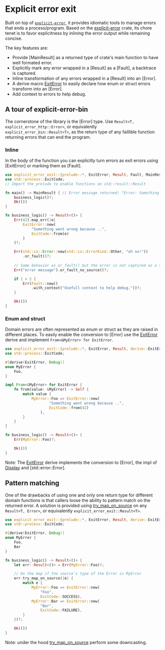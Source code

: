 Explicit error exit
==============

<!-- cargo-rdme start -->

Built on top of [`explicit-error`](https://crates.io/crates/explicit-error), it provides idiomatic tools to manage errors that ends a process/program.
Based on the [explicit-error](explicit_error) crate, its chore tenet is to favor explicitness by inlining the error output while remaining concise.

The key features are:
- Provide [MainResult] as a returned type of crate's main function to have well formated error.
- Explicitly mark any error wrapped in a [Result] as a [Fault], a backtrace is captured.
- Inline transformation of any errors wrapped in a [Result] into an [Error].
- A derive macro [ExitError](derive::ExitError) to easily declare how enum or struct errors transform into an [Error].
- Add context to errors to help debug.

## A tour of explicit-error-bin

The cornerstone of the library is the [Error] type. Use `Result<T, explicit_error_http::Error>`, or equivalently `explicit_error_bin::Result<T>`, as the return type of any faillible function returning errors that can end the program.

### Inline

In the body of the function you can explicitly turn errors as exit errors using [ExitError] or marking them as [Fault].
```rust
use explicit_error_exit::{prelude::*, ExitError, Result, Fault, MainResult};
use std::process::ExitCode;
// Import the prelude to enable functions on std::result::Result

fn main() -> MainResult { // Error message returned: "Error: Something went wrong because .."
    business_logic()?;
    Ok(())
}

fn business_logic() -> Result<()> {
    Err(42).map_err(|e|
        ExitError::new(
            "Something went wrong because ..",
            ExitCode::from(e)
        )
    )?;

    Err(std::io::Error::new(std::io::ErrorKind::Other, "oh no!"))
        .or_fault()?;
    
    // Same behavior as or_fault() but the error is not captured as a source because it does not implement `[std::error::Error]`
    Err("error message").or_fault_no_source()?;

    if 1 > 2 {
        Err(Fault::new()
            .with_context("Usefull context to help debug."))?;
    }

    Ok(())
}
```

### Enum and struct

Domain errors are often represented as enum or struct as they are raised in different places.
To easily enable the conversion to [Error] use the [ExitError](derive::ExitError) derive and implement `From<&MyError> for ExitError`.

```rust
use explicit_error_exit::{prelude::*, ExitError, Result, derive::ExitError};
use std::process::ExitCode;

#[derive(ExitError, Debug)]
enum MyError {
    Foo,
}

impl From<&MyError> for ExitError {
    fn from(value: &MyError) -> Self {
        match value {
            MyError::Foo => ExitError::new(
                    "Something went wrong because ..",
                    ExitCode::from(42)
                ),
        }
    }
}

fn business_logic() -> Result<()> {
    Err(MyError::Foo)?;

    Ok(())
}
```

Note: The [ExitError](derive::ExitError) derive implements the conversion to [Error], the impl of [Display](std::fmt::Display) and [std::error::Error].

## Pattern matching

One of the drawbacks of using one and only one return type for different domain functions is that callers loose the ability to pattern match on the returned error.
A solution is provided using [try_map_on_source](explicit_error::ResultError::try_map_on_source) on any `Result<T, Error>`, or equivalently `explicit_error_exit::Result<T>`.

```rust
use explicit_error_exit::{prelude::*, ExitError, Result, derive::ExitError};
use std::process::ExitCode;

#[derive(ExitError, Debug)]
enum MyError {
    Foo,
    Bar
}

fn business_logic() -> Result<()> {
    let err: Result<()> = Err(MyError::Foo)?;

    // Do the map if the source's type of the Error is MyError
    err.try_map_on_source(|e| {
        match e {
            MyError::Foo => ExitError::new(
                "Foo",
                ExitCode::SUCCESS),
            MyError::Bar => ExitError::new(
                "Bar",
                ExitCode::FAILURE),
        }
    })?;

    Ok(())
}
```

Note: under the hood [try_map_on_source](explicit_error::ResultError::try_map_on_source) perform some downcasting.

<!-- cargo-rdme end -->
